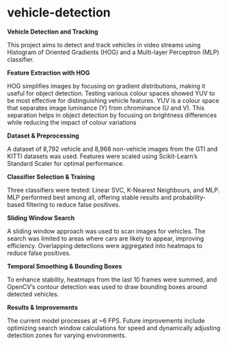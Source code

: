 # vehicle-detection
**Vehicle Detection and Tracking**

This project aims to detect and track vehicles in video streams using Histogram of Oriented Gradients (HOG) and a Multi-layer Perceptron (MLP) classifier.

**Feature Extraction with HOG**

HOG simplifies images by focusing on gradient distributions, making it useful for object detection. Testing various colour spaces showed YUV to be most effective for distinguishing vehicle features.
YUV is a colour space that separates image luminance (Y) from chrominance (U and V). This separation helps in object detection by focusing on brightness differences while reducing the impact of colour variations

**Dataset & Preprocessing**

A dataset of 8,792 vehicle and 8,968 non-vehicle images from the GTI and KITTI datasets was used. Features were scaled using Scikit-Learn’s Standard Scaler for optimal performance.

**Classifier Selection & Training**

Three classifiers were tested: Linear SVC, K-Nearest Neighbours, and MLP. MLP performed best among all, offering stable results and probability-based filtering to reduce false positives.

**Sliding Window Search**

A sliding window approach was used to scan images for vehicles. The search was limited to areas where cars are likely to appear, improving efficiency. Overlapping detections were aggregated into heatmaps to reduce false positives.



**Temporal Smoothing & Bounding Boxes**

To enhance stability, heatmaps from the last 10 frames were summed, and OpenCV’s contour detection was used to draw bounding boxes around detected vehicles.

**Results & Improvements**

The current model processes at ~6 FPS. Future improvements include optimizing search window calculations for speed and dynamically adjusting detection zones for varying environments.
